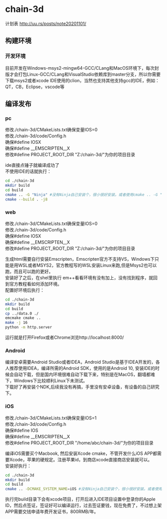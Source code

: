 # chain-3d

计划表 http://uu.rs/posts/note20201101/

## 构建环境  
### 开发环境
目前开发在Windows-msys2-mingw64-GCC/CLang和MacOS环境下，每次封版才会打包Linux-GCC/CLang和VisualStudio依赖库到master分支，所以你需要下载msys2或者xcode
IDE使用的clion，当然也支持其他支持gcc的IDE，例如：QT，CB，Eclipse，vscode等

## 编译发布
### pc
修改./chain-3d/CMakeLists.txt确保变量IOS=0  
修改./chain-3d/code/Config.h  
确保#define IOSX  
确保#define __EMSCRIPTEN__X  
修改#define PROJECT_ROOT_DIR "Z:/chain-3d/"为你的项目目录  

ide直接点锤子就编译成功了  
不使用IDE的话就执行：
``` sh
cd ./chain-3d
mkdir build
cd build
cmake .. -G "Ninja" #没有Ninja自己安装个，很小很好安装。或者使用cmake .. -G "MinGW Makefiles"
cmake --build . -j8
```
### web
修改./chain-3d/CMakeLists.txt确保变量IOS=0  
修改./chain-3d/code/Config.h  
确保#define IOSX  
确保#define __EMSCRIPTEN__X  
修改#define PROJECT_ROOT_DIR "Z:/chain-3d/"为你的项目目录  

生成html需要自行安装Emscripten，Emscripten官方不支持VS，Windows下只能是用WSL或者MSYS2，官方教程写的WSL安装Linux来跑,但是Msys2也可以跑，而且可以跑的更好。  
安装好了之后，在shel里执行 em++看看环境有没有加上，没有找到程序，就回到官方教程看如何添加环境。  
配置好环境后执行：
``` sh
cd ./chain-3d
mkdir build
cd build
cp ../data.0 ./
emcmake cmake ..
make -j 16
python -m http.server
```
运行就是打开Firefox或者Chrome浏览http://localhost:8000/

### Android
编译安卓需要Android Studio或者IDEA，Android Studio是基于IDEA开发的，各人推荐使用IDEA，编译所需的Android SDK，使用的是Android 10, 安装IDE的时候会自动下载，但是国内环境很难自动下载下来，特别是在MacOS，翻墙都难下，Windows下比较顺利Linux下未测试。  
下载好了再安装个NDK,后续我没有再搞，手里没有安卓设备，有设备的自己研究下。

### iOS
修改./chain-3d/CMakeLists.txt确保变量IOS=1  
修改./chain-3d/code/Config.h  
确保#define IOS  
确保#define __EMSCRIPTEN__X  
修改#define PROJECT_ROOT_DIR "/home/abc/chain-3d/"为你的项目目录  

编译iOS需要买个Macbook, 然后安装Xcode cmake，不管开发什么iOS APP都需要Xcode，苹果的硬规定。注册苹果id，到商店xcode直接商店安装就可以。  
安装好执行：  
``` sh
cd ./chain-3d
mkdir build
cd build
cmake .. -DCMAKE_SYSTEM_NAME=iOS #没有Ninja自己安装个，很小很好安装。或者使用cmake .. -G "MinGW Makefiles"
```
执行完build目录下会有xcode项目，打开后进入IDE项目设置中登录你的Apple ID，然后点签证，签证好可以编译运行，过去签证要钱，现在免费了，不过想上架APP需要交钱申请年费开发证书，800RMB/年。



